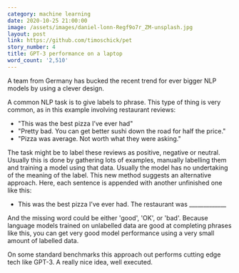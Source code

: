 ```yaml
---
category: machine learning
date: 2020-10-25 21:00:00
image: /assets/images/daniel-lonn-Regf9o7r_ZM-unsplash.jpg
layout: post
link: https://github.com/timoschick/pet
story_number: 4
title: GPT-3 performance on a laptop
word_count: '2,510'
---
```


A team from Germany has bucked the recent trend for ever bigger NLP models by using a clever design.

 A common NLP task is to give labels to phrase. This type of thing is very common, as in this example involving restaurant reviews:

- "This was the best pizza I’ve ever had"
- "Pretty bad. You can get better sushi down the road for half the price."
- "Pizza was average. Not worth what they were asking."

The task might be to label these reviews as positive, negative or neutral. Usually this is done by gathering lots of examples, manually labelling them and training a model using that data. Usually the model has no undertaking of the meaning of the label. This new method suggests an alternative approach. Here,  each sentence is appended with another unfinished one like this:

- This was the best pizza I’ve ever had. The restaurant was _____________

And the missing word could be either 'good', 'OK', or 'bad'. Because language models trained on unlabelled data are good at completing phrases like this, you can get very good model performance using a very small amount of labelled data.

On some standard benchmarks this approach out performs cutting edge tech like GPT-3. A really nice idea, well executed.



